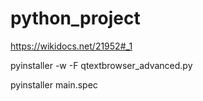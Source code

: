 # python_project
https://wikidocs.net/21952#_1
 
pyinstaller -w -F qtextbrowser_advanced.py
 
pyinstaller main.spec
